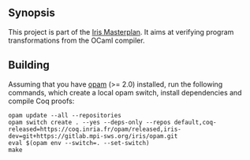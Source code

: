## Synopsis

This project is part of the [Iris Masterplan](https://julesjacobs.com/slides/iris-masterplan.pdf).
It aims at verifying program transformations from the OCaml compiler.

## Building

Assuming that you have [opam](https://opam.ocaml.org/) (>= 2.0) installed, run the following commands, which create a local opam switch, install dependencies and compile Coq proofs:

```
opam update --all --repositories
opam switch create . --yes --deps-only --repos default,coq-released=https://coq.inria.fr/opam/released,iris-dev=git+https://gitlab.mpi-sws.org/iris/opam.git
eval $(opam env --switch=. --set-switch)
make
```
